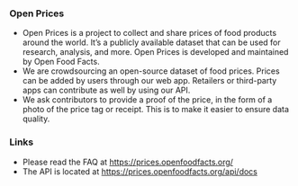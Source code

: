 ### Open Prices
* Open Prices is a project to collect and share prices of food products around the world. It’s a publicly available dataset that can be used for research, analysis, and more. Open Prices is developed and maintained by Open Food Facts.
* We are crowdsourcing an open-source dataset of food prices. Prices can be added by users through our web app. Retailers or third-party apps can contribute as well by using our API.
* We ask contributors to provide a proof of the price, in the form of a photo of the price tag or receipt. This is to make it easier to ensure data quality.

### Links
* Please read the FAQ at https://prices.openfoodfacts.org/
* The API is located at https://prices.openfoodfacts.org/api/docs
